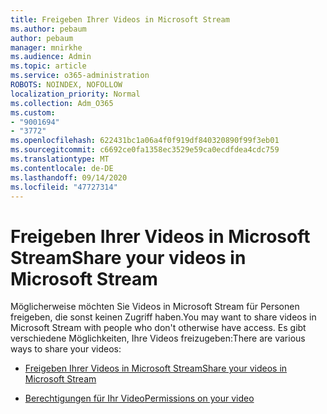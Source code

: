 ```yaml
---
title: Freigeben Ihrer Videos in Microsoft Stream
ms.author: pebaum
author: pebaum
manager: mnirkhe
ms.audience: Admin
ms.topic: article
ms.service: o365-administration
ROBOTS: NOINDEX, NOFOLLOW
localization_priority: Normal
ms.collection: Adm_O365
ms.custom:
- "9001694"
- "3772"
ms.openlocfilehash: 622431bc1a06a4f0f919df840320890f99f3eb01
ms.sourcegitcommit: c6692ce0fa1358ec3529e59ca0ecdfdea4cdc759
ms.translationtype: MT
ms.contentlocale: de-DE
ms.lasthandoff: 09/14/2020
ms.locfileid: "47727314"
---
```

# <a name="share-your-videos-in-microsoft-stream"></a><span data-ttu-id="b5076-102">Freigeben Ihrer Videos in Microsoft Stream</span><span class="sxs-lookup"><span data-stu-id="b5076-102">Share your videos in Microsoft Stream</span></span>

<span data-ttu-id="b5076-103">Möglicherweise möchten Sie Videos in Microsoft Stream für Personen freigeben, die sonst keinen Zugriff haben.</span><span class="sxs-lookup"><span data-stu-id="b5076-103">You may want to share videos in Microsoft Stream with people who don't otherwise have access.</span></span> <span data-ttu-id="b5076-104">Es gibt verschiedene Möglichkeiten, Ihre Videos freizugeben:</span><span class="sxs-lookup"><span data-stu-id="b5076-104">There are various ways to share your videos:</span></span>

- [<span data-ttu-id="b5076-105">Freigeben Ihrer Videos in Microsoft Stream</span><span class="sxs-lookup"><span data-stu-id="b5076-105">Share your videos in Microsoft Stream</span></span>](https://docs.microsoft.com/stream/portal-share-video)

- [<span data-ttu-id="b5076-106">Berechtigungen für Ihr Video</span><span class="sxs-lookup"><span data-stu-id="b5076-106">Permissions on your video</span></span>](https://docs.microsoft.com/stream/portal-share-video#permissions-on-your-video)
